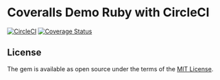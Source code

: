 # Coveralls Demo Ruby with CircleCI

[![CircleCI](https://circleci.com/gh/N0xFF/coveralls-demo-ruby/tree/master.svg?style=svg)](https://circleci.com/gh/N0xFF/coveralls-demo-ruby/tree/master)
[![Coverage Status](https://coveralls.io/repos/github/N0xFF/coveralls-demo-ruby/badge.svg?branch=master)](https://coveralls.io/github/N0xFF/coveralls-demo-ruby?branch=master)

## License

The gem is available as open source under the terms of the [MIT License](https://opensource.org/licenses/MIT).
